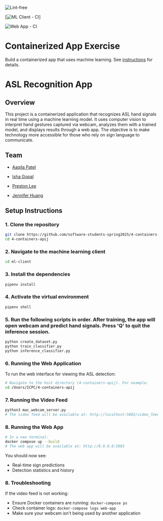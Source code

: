 ![Lint-free](https://github.com/nyu-software-engineering/containerized-app-exercise/actions/workflows/lint.yml/badge.svg)

[![ML Client - CI](https://github.com/aaqilap/4-containers-apij/actions/workflows/ml-client.yml/badge.svg?branch=main)]


![Web App - CI](https://github.com/software-students-spring2025/4-containers-apij/actions/workflows/web-app.yml/badge.svg)


# Containerized App Exercise

Build a containerized app that uses machine learning. See [instructions](./instructions.md) for details.

# ASL Recognition App

## Overview 
This project is a containerized application that recognizes ASL hand signals in real time using a machine learning model. It uses computer vision to interpret hand gestures captured via webcam, analyzes them with a trained model, and displays results through a web app. The objective is to make technology more accessible for those who rely on sign language to communicate.

## Team 
- [Aaqila Patel](https://github.com/aaqilap)

- [Isha Gopal](https://github.com/ishy04)

- [Preston Lee](https://github.com/prestonglee0805)

- [Jennifer Huang](https://github.com/jennhng)

## Setup Instructions
### 1. Clone the repository 
```bash
git clone https://github.com/software-students-spring2025/4-containers-apij.git
cd 4-containers-apij
```

### 2. Navigate to the machine learning client 
```bash
cd ml-client
```

### 3. Install the dependencies 
```bash
pipenv install 
```

### 4. Activate the virtual environment 
```bash
pipenv shell
```

### 5. Run the following scripts in order. After training, the app will open webcam and predict hand signals. Press 'Q' to quit the inference session. 
```bash
python create_dataset.py
python train_classifier.py
python inference_classifier.py
```

### 6. Running the Web Application
To run the web interface for viewing the ASL detection:

```bash
# Navigate to the host directory (4-containers-apij). For example: 
cd /Users/ICPC/4-containers-apij
```

### 7. Running the Video Feed

```bash
python3 mac_webcam_server.py
# The video feed will be available at: http://localhost:5002/video_feed
```

### 8. Running the Web App
```bash
# In a new terminal:
docker compose up --build
# The web app will be available at: http://0.0.0.0:5003
```

You should now see:
- Real-time sign predictions
- Detection statistics and history

### 8. Troubleshooting
If the video feed is not working:
- Ensure Docker containers are running: `docker-compose ps`
- Check container logs: `docker-compose logs web-app`
- Make sure your webcam isn't being used by another application





